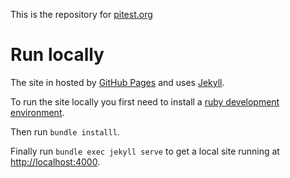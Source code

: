 This is the repository for [pitest.org](pitest.org)

# Run locally

The site in hosted by [GitHub Pages](https://pages.github.com/) and uses
[Jekyll](https://jekyllrb.com/).

To run the site locally you first need to install a [ruby development environment](https://jekyllrb.com/docs/installation/).

Then run `bundle installl`.

Finally run `bundle exec jekyll serve` to get a local site running at [http://localhost:4000](http://localhost:4000).
